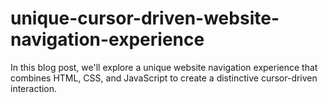 # unique-cursor-driven-website-navigation-experience
In this blog post, we'll explore a unique website navigation experience that combines HTML, CSS, and JavaScript to create a distinctive cursor-driven interaction.

